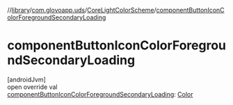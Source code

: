 //[library](../../../index.md)/[com.glovoapp.uds](../index.md)/[CoreLightColorScheme](index.md)/[componentButtonIconColorForegroundSecondaryLoading](component-button-icon-color-foreground-secondary-loading.md)

# componentButtonIconColorForegroundSecondaryLoading

[androidJvm]\
open override val [componentButtonIconColorForegroundSecondaryLoading](component-button-icon-color-foreground-secondary-loading.md): [Color](https://developer.android.com/reference/kotlin/androidx/compose/ui/graphics/Color.html)
